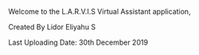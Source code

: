 Welcome to the L.A.R.V.I.S Virtual Assistant application,

Created By Lidor Eliyahu S

Last Uploading Date: 30th December 2019
